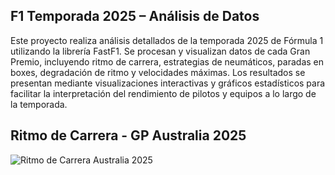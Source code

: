 ## F1 Temporada 2025 – Análisis de Datos
Este proyecto realiza análisis detallados de la temporada 2025 de Fórmula 1
utilizando la librería FastF1. Se procesan y visualizan datos de cada Gran Premio,
incluyendo ritmo de carrera, estrategias de neumáticos, paradas en boxes,
degradación de ritmo y velocidades máximas. Los resultados se presentan
mediante visualizaciones interactivas y gráficos estadísticos para facilitar
la interpretación del rendimiento de pilotos y equipos a lo largo de la temporada.


## Ritmo de Carrera - GP Australia 2025

![Ritmo de Carrera Australia 2025](output/figures/ritmo_carrera_aus2025.png)

